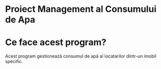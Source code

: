 # Proiect Management al Consumului de Apa

# Ce face acest program?
Acest program gestionează consumul de apă al locatarilor dintr-un imobil specific.
